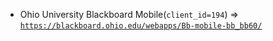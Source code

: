  - Ohio University Blackboard Mobile(`client_id=194`) => [`https://blackboard.ohio.edu/webapps/Bb-mobile-bb_bb60/`](https://blackboard.ohio.edu/webapps/Bb-mobile-bb_bb60/)
